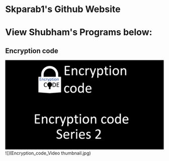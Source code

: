 # Skparab1's Github Website
# View Shubham's Programs below:
## Encryption code
![](Encryption_code_Video_thumbnail.jpg)
![](Encryption_code_Video thumbnail.jpg)


